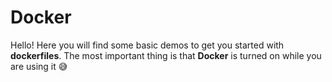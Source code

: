 # Docker 

Hello! Here you will find some basic demos to get you started with **dockerfiles**. The most important thing is that **Docker** is turned on while you are using it 😅
